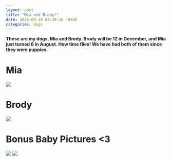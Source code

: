 ```yaml
---
layout: post
title: "Mia and Brody!"
date: 2025-09-18 08:39:16 -0400
categories: dogs
---
```


**These are my dogs, Mia and Brody. Brody will be 12 in December, and Mia just turned 6 in August. How time flies! We have had both of them since they were puppies.**

# Mia
<img src="https://dianabax.github.io/test-jekyll-20250915/assets/img/dog-05.png">

# Brody
<img src="https://dianabax.github.io/test-jekyll-20250915/assets/img/dog-02.png">

# Bonus Baby Pictures <3
<img src="https://dianabax.github.io/test-jekyll-20250915/assets/img/dog-06.JPG">

<img src="https://dianabax.github.io/test-jekyll-20250915/assets/img/dog-07.JPG">